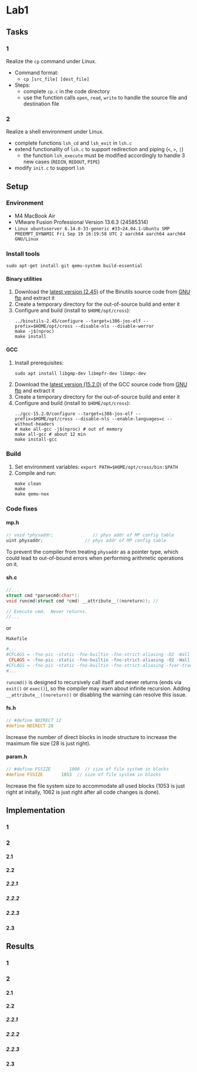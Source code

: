 # Lab1
## Tasks
### 1
Realize the `cp` command under Linux.
- Command format:
    - `cp [src_file] [dest_file]`
- Steps:
    - complete `cp.c` in the code directory
    - use the function calls `open`, `read`, `write` to handle the source file and destination file

### 2
Realize a shell environment under Linux.
- complete functions `lsh_cd` and `lsh_exit` in `lsh.c`
- extend functionality of `lsh.c` to support redirection and piping (`<`, `>`, `|`)
    - the function `lsh_execute` must be modified accordingly to handle 3 new cases (`REDIN`, `REDOUT`, `PIPE`)
- modify `init.c` to support `lsh`

## Setup
### Environment
- M4 MacBook Air
- VMware Fusion Professional Version 13.6.3 (24585314)
- `Linux ubuntuserver 6.14.0-33-generic #33~24.04.1-Ubuntu SMP PREEMPT_DYNAMIC Fri Sep 19 16:19:58 UTC 2 aarch64 aarch64 aarch64 GNU/Linux`

### Install tools
```shell
sudo apt-get install git qemu-system build-essential 

```

#### Binary utilities
1. Download the [latest version (2.45)](https://ftp.gnu.org/gnu/binutils/binutils-2.45.tar.xz) of the Binutils source code from [GNU ftp](https://ftp.gnu.org/gnu/binutils/) and extract it
2. Create a temporary directory for the out-of-source build and enter it
3. Configure and build (install to `$HOME/opt/cross`):
    ```shell
    ../binutils-2.45/configure --target=i386-jos-elf --prefix=$HOME/opt/cross --disable-nls --disable-werror
    make -j$(nproc)
    make install

    ```

#### GCC
1. Install prerequisites:
    ```shell
    sudo apt install libgmp-dev libmpfr-dev libmpc-dev 

    ```
2. Download the [latest version (15.2.0)](https://ftp.gnu.org/gnu/gcc/gcc-15.2.0/gcc-15.2.0.tar.xz) of the GCC source code from [GNU ftp](https://ftp.gnu.org/gnu/gcc/) and extract it
3. Create a temporary directory for the out-of-source build and enter it
4. Configure and build (install to `$HOME/opt/cross`):
    ```shell
    ../gcc-15.2.0/configure --target=i386-jos-elf --prefix=$HOME/opt/cross --disable-nls --enable-languages=c --without-headers
    # make all-gcc -j$(nproc) # out of memory
    make all-gcc # about 12 min
    make install-gcc

    ```

### Build
1. Set environment variables: `export PATH=$HOME/opt/cross/bin:$PATH`
2. Compile and run:
    ```shell
    make clean
    make
    make qemu-nox

    ```

### Code fixes
#### mp.h
```c
// void *physaddr;               // phys addr of MP config table
uint physaddr;                // phys addr of MP config table

```

To prevent the compiler from treating `physaddr` as a pointer type, which could lead to out-of-bound errors when performing arithmetic operations on it.

#### sh.c
```c
//...
struct cmd *parsecmd(char*);
void runcmd(struct cmd *cmd) __attribute__((noreturn)); //

// Execute cmd.  Never returns.
//...

```

or

`Makefile`
```makefile
#...
#CFLAGS = -fno-pic -static -fno-builtin -fno-strict-aliasing -O2 -Wall -MD -ggdb -m32 -Werror -Wno-unused-variable -Wno-return-type  -Wno-implicit-function-declaration -fno-omit-frame-pointer -D $(SCHEDPOLICY)
 CFLAGS = -fno-pic -static -fno-builtin -fno-strict-aliasing -O2 -Wall -MD -ggdb -m32 -Werror -Wno-unused-variable -Wno-return-type  -Wno-implicit-function-declaration -fno-omit-frame-pointer -D $(SCHEDPOLICY) -Wno-infinite-recursion
#CFLAGS = -fno-pic -static -fno-builtin -fno-strict-aliasing -fvar-tracking -fvar-tracking-assignments -O0 -g -Wall -MD -gdwarf-2 -m32 -Werror -fno-omit-frame-pointer
#...

```

`runcmd()` is designed to recursively call itself and never returns (ends via `exit()` or `exec()`), so the compiler may warn about infinite recursion. Adding `__attribute__((noreturn))` or disabling the warning can resolve this issue.

#### fs.h
```c
// #define NDIRECT 12
#define NDIRECT 28

```

Increase the number of direct blocks in inode structure to increase the maximum file size (28 is just right).

#### param.h
```c
// #define FSSIZE       1000  // size of file system in blocks
#define FSSIZE       1053  // size of file system in blocks

```

Increase the file system size to accommodate all used blocks (1053 is just right at initally, 1062 is just right after all code changes is done).

## Implementation
### 1

### 2
#### 2.1

#### 2.2
##### 2.2.1

##### 2.2.2

##### 2.2.3

#### 2.3

## Results
### 1

### 2
#### 2.1

#### 2.2
##### 2.2.1

##### 2.2.2

##### 2.2.3

#### 2.3

